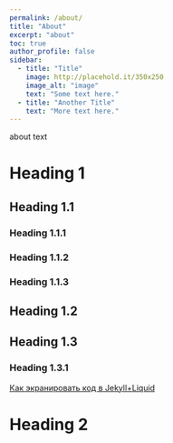 ```yaml
---
permalink: /about/
title: "About"
excerpt: "about"
toc: true
author_profile: false
sidebar:
  - title: "Title"
    image: http://placehold.it/350x250
    image_alt: "image"
    text: "Some text here."
  - title: "Another Title"
    text: "More text here."
---
```


about text

# Heading 1

## Heading 1.1

### Heading 1.1.1

### Heading 1.1.2

### Heading 1.1.3

## Heading 1.2

## Heading 1.3

### Heading 1.3.1

[Как экранировать код в Jekyll+Liquid](https://help.shopify.com/en/themes/liquid/tags/theme-tags#raw)


# Heading 2
